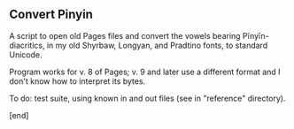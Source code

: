 ## Convert Pinyin

A script to open old Pages files and convert the vowels bearing Pīnyīn-diacritics, in my old Shyrbaw, Longyan, and Pradtino fonts, to standard Unicode.

Program works for v. 8 of Pages; v. 9 and later use a different format and I don't know how to interpret its bytes.

To do: test suite, using known in and out files (see in "reference" directory).

[end]
